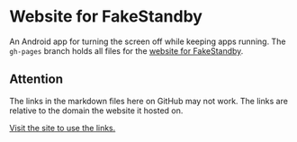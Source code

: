 # Website for FakeStandby

An Android app for turning the screen off while keeping apps running. The `gh-pages` branch holds all files for the [website for FakeStandby](https://jonasbernard.github.io/FakeStandby/).

## Attention

The links in the markdown files here on GitHub may not work. The links are relative to the domain the website it hosted on.

[Visit the site to use the links.](https://jonasbernard.github.io/FakeStandby/)
